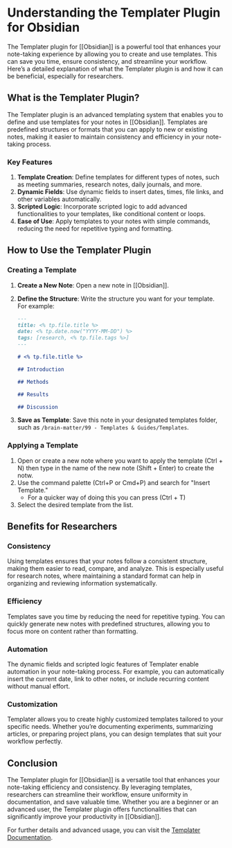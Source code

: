 # Understanding the Templater Plugin for Obsidian

The Templater plugin for [[Obsidian]] is a powerful tool that enhances your note-taking experience by allowing you to create and use templates. This can save you time, ensure consistency, and streamline your workflow. Here’s a detailed explanation of what the Templater plugin is and how it can be beneficial, especially for researchers.

## What is the Templater Plugin?

The Templater plugin is an advanced templating system that enables you to define and use templates for your notes in [[Obsidian]]. Templates are predefined structures or formats that you can apply to new or existing notes, making it easier to maintain consistency and efficiency in your note-taking process.

### Key Features

1. **Template Creation**: Define templates for different types of notes, such as meeting summaries, research notes, daily journals, and more.
2. **Dynamic Fields**: Use dynamic fields to insert dates, times, file links, and other variables automatically.
3. **Scripted Logic**: Incorporate scripted logic to add advanced functionalities to your templates, like conditional content or loops.
4. **Ease of Use**: Apply templates to your notes with simple commands, reducing the need for repetitive typing and formatting.

## How to Use the Templater Plugin

### Creating a Template

1. **Create a New Note**: Open a new note in [[Obsidian]].
2. **Define the Structure**: Write the structure you want for your template. For example:

    ```markdown
    ---
    title: <% tp.file.title %>
    date: <% tp.date.now("YYYY-MM-DD") %>
    tags: [research, <% tp.file.tags %>]
    ---

    # <% tp.file.title %>

    ## Introduction

    ## Methods

    ## Results

    ## Discussion
    ```

3. **Save as Template**: Save this note in your designated templates folder, such as `/brain-matter/99 - Templates & Guides/Templates`.

### Applying a Template

1. Open or create a new note where you want to apply the template (Ctrl + N) then type in the name of the new note (Shift + Enter) to create the notw.
2. Use the command palette (Ctrl+P or Cmd+P) and search for "Insert Template."
	- For a quicker way of doing this you can press (Ctrl + T)
1. Select the desired template from the list.

## Benefits for Researchers

### Consistency

Using templates ensures that your notes follow a consistent structure, making them easier to read, compare, and analyze. This is especially useful for research notes, where maintaining a standard format can help in organizing and reviewing information systematically.

### Efficiency

Templates save you time by reducing the need for repetitive typing. You can quickly generate new notes with predefined structures, allowing you to focus more on content rather than formatting.

### Automation

The dynamic fields and scripted logic features of Templater enable automation in your note-taking process. For example, you can automatically insert the current date, link to other notes, or include recurring content without manual effort.

### Customization

Templater allows you to create highly customized templates tailored to your specific needs. Whether you’re documenting experiments, summarizing articles, or preparing project plans, you can design templates that suit your workflow perfectly.

## Conclusion

The Templater plugin for [[Obsidian]] is a versatile tool that enhances your note-taking efficiency and consistency. By leveraging templates, researchers can streamline their workflow, ensure uniformity in documentation, and save valuable time. Whether you are a beginner or an advanced user, the Templater plugin offers functionalities that can significantly improve your productivity in [[Obsidian]].

For further details and advanced usage, you can visit the [Templater Documentation](https://github.com/SilentVoid13/Templater).